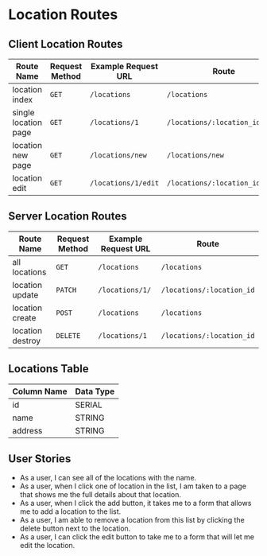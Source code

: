 # Location Routes

## Client Location Routes

| Route Name           | Request Method | Example Request URL | Route                          |
| -------------------- | -------------- | ------------------- | ------------------------------ |
| location index       | `GET`          | `/locations`        | `/locations`                   |
| single location page | `GET`          | `/locations/1`      | `/locations/:location_id`      |
| location new page    | `GET`          | `/locations/new`    | `/locations/new`               |
| location edit        | `GET`          | `/locations/1/edit` | `/locations/:location_id/edit` |

## Server Location Routes

| Route Name       | Request Method | Example Request URL | Route                     |
| ---------------- | -------------- | ------------------- | ------------------------- |
| all locations    | `GET`          | `/locations`        | `/locations`              |
| location update  | `PATCH`        | `/locations/1/`     | `/locations/:location_id` |
| location create  | `POST`         | `/locations`        | `/locations`              |
| location destroy | `DELETE`       | `/locations/1`      | `/locations/:location_id` |

## Locations Table

| Column Name | Data Type |
| ----------- | --------- |
| id          | SERIAL    |
| name        | STRING    |
| address     | STRING    |

## User Stories

- As a user, I can see all of the locations with the name.
- As a user, when I click one of location in the list, I am taken to a page that shows me the full details about that location.
- As a user, when I click the add button, it takes me to a form that allows me to add a location to the list.
- As a user, I am able to remove a location from this list by clicking the delete button next to the location.
- As a user, I can click the edit button to take me to a form that will let me edit the location.
